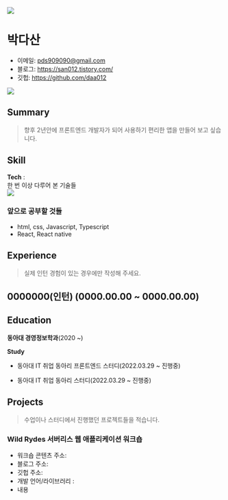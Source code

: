 

<!--
**daa012/daa012** is a ✨ _special_ ✨ repository because its `README.md` (this file) appears on your GitHub profile.

Here are some ideas to get you started:

- 🔭 I’m currently working on ...
- 🌱 I’m currently learning ...
- 👯 I’m looking to collaborate on ...
- 🤔 I’m looking for help with ...
- 💬 Ask me about ...
- 📫 How to reach me: ...
- 😄 Pronouns: ...
- ⚡ Fun fact: ...
-->

<img src="https://capsule-render.vercel.app/api?type=cylinder&color=auto&text=FE%20Developer&fontAlignY=45&fontSize=40&height=150&animation=blinking&desc=san&descAlignY=70">

# 박다산


- 이메일: pds909090@gmail.com 
- 블로그: https://san012.tistory.com/
- 깃헙: https://github.com/daa012

![](https://github.com/daa012/daa012/raw/main/github-metrics-daa012.svg)

## Summary
> 향후 2년안에 프론트엔드 개발자가 되어 사용하기 편리한 앱을 만들어 보고 싶습니다.
## Skill


**Tech** :  
한 번 이상 다루어 본 기술들   
<img src="https://img.shields.io/badge/Python-3766AB?style=flat-square&logo=Python&logoColor=white"/></a>


### 앞으로 공부할 것들
- html, css, Javascript, Typescript
- React, React native


## Experience
> 실제 인턴 경험이 있는 경우에만 작성해 주세요.

 **0000000(인턴)** (0000.00.00 ~ 0000.00.00)  
- 


## Education  

**동아대 경영정보학과**(2020 ~)  
> 

**Study**
- 동아대 IT 취업 동아리 프론트엔드 스터디(2022.03.29 ~ 진행중)


- 동아대 IT 취업 동아리  스터디(2022.03.29 ~ 진행중)


## Projects
> 수업이나 스터디에서 진행했던 프로젝트들을 적습니다.
 

### Wild Rydes 서버리스 웹 애플리케이션 워크숍 

- 워크숍 콘텐츠 주소:
- 블로그 주소: 
- 깃헙 주소:
- 개발 언어/라이브러리 : 
- 내용
